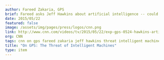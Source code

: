 ```yaml
---
author: Fareed Zakaria, GPS
brief: Fareed asks Jeff Hawkins about artificial intelligence -- could robots one day rise up against humans?
date: 2015/05/22
featured: false
image: /assets/img/pages/press/logos/cnn.png
link: http://www.cnn.com/videos/tv/2015/05/22/exp-gps-0524-hawkins-artificial-intelligence.cnn
org: CNN
tags: cnn on gps fareed zakaria jeff hawkins threat intelligent machines numenta nupic brain neocortex
title: "On GPS: The Threat of Intelligent Machines"
type: item
---
```

